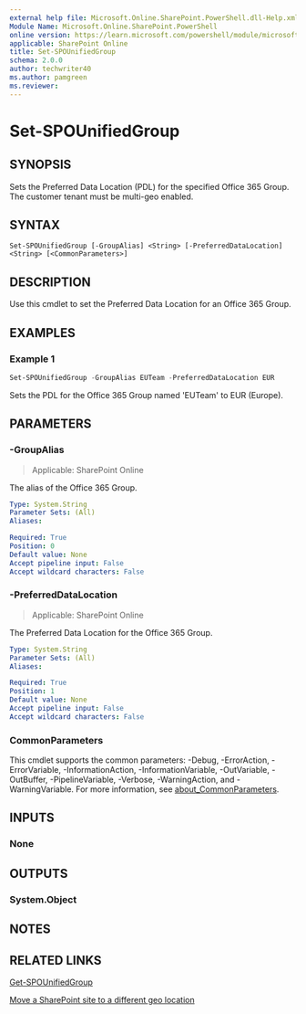 ```yaml
---
external help file: Microsoft.Online.SharePoint.PowerShell.dll-Help.xml
Module Name: Microsoft.Online.SharePoint.PowerShell
online version: https://learn.microsoft.com/powershell/module/microsoft.online.sharepoint.powershell/set-spounifiedgroup
applicable: SharePoint Online
title: Set-SPOUnifiedGroup
schema: 2.0.0
author: techwriter40
ms.author: pamgreen
ms.reviewer:
---
```


# Set-SPOUnifiedGroup

## SYNOPSIS

Sets the Preferred Data Location (PDL) for the specified Office 365 Group. The customer tenant must be multi-geo enabled.

## SYNTAX

```
Set-SPOUnifiedGroup [-GroupAlias] <String> [-PreferredDataLocation] <String> [<CommonParameters>]
```

## DESCRIPTION

Use this cmdlet to set the Preferred Data Location for an Office 365 Group.

## EXAMPLES

### Example 1

```powershell
Set-SPOUnifiedGroup -GroupAlias EUTeam -PreferredDataLocation EUR
```

Sets the PDL for the Office 365 Group named 'EUTeam' to EUR (Europe).

## PARAMETERS

### -GroupAlias

> Applicable: SharePoint Online

The alias of the Office 365 Group.

```yaml
Type: System.String
Parameter Sets: (All)
Aliases:

Required: True
Position: 0
Default value: None
Accept pipeline input: False
Accept wildcard characters: False
```

### -PreferredDataLocation

> Applicable: SharePoint Online

The Preferred Data Location for the Office 365 Group.

```yaml
Type: System.String
Parameter Sets: (All)
Aliases:

Required: True
Position: 1
Default value: None
Accept pipeline input: False
Accept wildcard characters: False
```

### CommonParameters
This cmdlet supports the common parameters: -Debug, -ErrorAction, -ErrorVariable, -InformationAction, -InformationVariable, -OutVariable, -OutBuffer, -PipelineVariable, -Verbose, -WarningAction, and -WarningVariable. For more information, see [about_CommonParameters](https://go.microsoft.com/fwlink/?LinkID=113216).

## INPUTS

### None

## OUTPUTS

### System.Object

## NOTES

## RELATED LINKS

[Get-SPOUnifiedGroup](/powershell/module/sharepoint-online/get-spounifiedgroup)

[Move a SharePoint site to a different geo location](/office365/enterprise/move-sharepoint-between-geo-locations)
